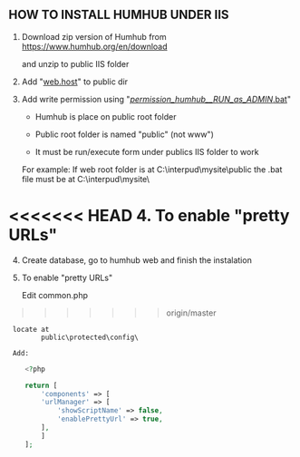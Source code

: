 ## HOW TO INSTALL HUMHUB UNDER IIS 


1. Download zip version of Humhub from https://www.humhub.org/en/download

   and unzip to public IIS folder



2. Add "[web.host](https://github.com/Buliwyfa/humhub_windows_installation/blob/master/web.config)" to public dir



3. Add write permission using  "[_permission_humhub__RUN_as_ADMIN_.bat](https://github.com/Buliwyfa/humhub_windows_installation/blob/master/_permission_humhub__RUN_as_ADMIN_.bat)"
   
   - Humhub is place on public root folder

   - Public root folder is named "public" (not www")

   - It must be run/execute form under publics IIS folder to work 
   
	For example: If web root folder is at C:\interpud\mysite\public
	             the .bat file must be at C:\interpud\mysite\


<<<<<<< HEAD
4. To enable "pretty URLs"
=======
4. Create database, go to humhub web and finish the instalation


5. To enable "pretty URLs"

     Edit
	        common.php
>>>>>>> origin/master

     locate at
	        public\protected\config\

     Add:

```php
	<?php

	return [
	    'components' => [
		'urlManager' => [
		    'showScriptName' => false,
		    'enablePrettyUrl' => true,
		],
	    ]
	];
```
